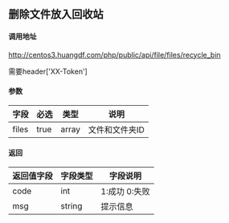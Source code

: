 ## 删除文件放入回收站

#### 调用地址

http://centos3.huangdf.com/php/public/api/file/files/recycle_bin

需要header['XX-Token']

#### 参数

|字段|必选|类型|说明|
|----|----|----|----|
|files|true|array|文件和文件夹ID|

#### 返回

|返回值字段|字段类型|字段说明|
|----------|--------|--------|
|code|int|1:成功 0:失败|
|msg|string|提示信息|
